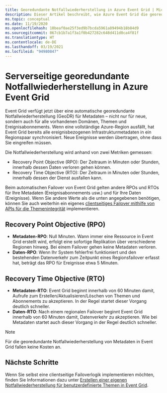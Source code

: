 ```yaml
---
title: Georedundante Notfallwiederherstellung in Azure Event Grid | Microsoft-Dokumentation
description: Dieser Artikel beschreibt, wie Azure Event Grid die georedundante Notfallwiederherstellung automatisch unterstützt.
ms.topic: conceptual
ms.date: 11/19/2020
ms.openlocfilehash: 10beaf0ae25f3ed9b7bcda5961a89494b18b84d9
ms.sourcegitcommit: 867cb1b7a1f3a1f0b427282c648d411d0ca4f81f
ms.translationtype: HT
ms.contentlocale: de-DE
ms.lasthandoff: 03/19/2021
ms.locfileid: "94980847"
---
```

# <a name="server-side-geo-disaster-recovery-in-azure-event-grid"></a>Serverseitige georedundante Notfallwiederherstellung in Azure Event Grid
Event Grid verfügt jetzt über eine automatische georedundante Notfallwiederherstellung (GeoDR) für Metadaten – nicht nur für neue, sondern auch für alle vorhandenen Domänen, Themen und Ereignisabonnements. Wenn eine vollständige Azure-Region ausfällt, hat Event Grid bereits alle ereignisbezogenen Infrastrukturmetadaten in ein Regionspaar synchronisiert. Neue Ereignisse werden übertragen, ohne dass Sie eingreifen müssen. 

Die Notfallwiederherstellung wird anhand von zwei Metriken gemessen:

- Recovery Point Objective (RPO): Der Zeitraum in Minuten oder Stunden, innerhalb dessen Daten verloren gehen können.
- Recovery Time Objective (RTO): Der Zeitraum in Minuten oder Stunden, innerhalb dessen der Dienst ausfallen kann.

Beim automatischen Failover von Event Grid gelten andere RPOs und RTOs für Ihre Metadaten (Ereignisabonnements usw.) und für Ihre Daten (Ereignisse). Wenn Sie andere Werte als die unten angegebenen benötigen, können Sie auch weiterhin ein eigenes [clientseitiges Failover mithilfe von APIs für die Themenintegrität](custom-disaster-recovery.md) implementieren.

## <a name="recovery-point-objective-rpo"></a>Recovery Point Objective (RPO)
- **Metadaten-RPO**: Null Minuten. Wann immer eine Ressource in Event Grid erstellt wird, erfolgt eine sofortige Replikation über verschiedene Regionen hinweg. Bei einem Failover gehen keine Metadaten verloren.
- **Daten-RPO**: Wenn Ihr System fehlerfrei funktioniert und den bestehenden Datenverkehr zum Zeitpunkt eines Regionsfailover erfasst hat, beträgt das RPO für Ereignisse etwa 5 Minuten.

## <a name="recovery-time-objective-rto"></a>Recovery Time Objective (RTO)
- **Metadaten-RTO**: Event Grid beginnt innerhalb von 60 Minuten damit, Aufrufe zum Erstellen/Aktualisieren/Löschen von Themen und Abonnements zu akzeptieren. In der Regel startet dieser Vorgang deutlich schneller.
- **Daten-RTO**: Nach einem regionalen Failover beginnt Event Grid innerhalb von 60 Minuten damit, Datenverkehr zu akzeptieren. Wie bei Metadaten startet auch dieser Vorgang in der Regel deutlich schneller.

> [!NOTE]
> Für die georedundante Notfallwiederherstellung von Metadaten in Event Grid fallen keine Kosten an.


## <a name="next-steps"></a>Nächste Schritte
Wenn Sie selbst eine clientseitige Failoverlogik implementieren möchten, finden Sie Informationen dazu unter [Erstellen einer eigenen Notfallwiederherstellung für benutzerdefinierte Themen in Event Grid](custom-disaster-recovery.md).
